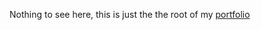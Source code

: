 Nothing to see here, this is just the the root of my [portfolio](https://ahmedalihashi.github.io/portfolio)
